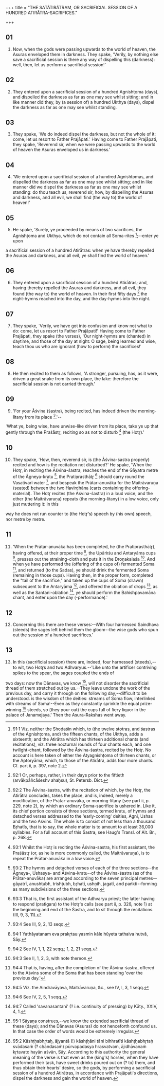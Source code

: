 +++
title = "THE SATÂTIRÂTRAM, OR SACRIFICIAL SESSION OF A HUNDRED ATIRÂTRA-SACRIFICES."

+++


## 01
1. Now, when the gods were passing upwards to the world of heaven, the Asuras enveloped them in darkness. They spake, 'Verily, by nothing else save a sacrificial session is there any way of dispelling this (darkness): well, then, let us perform a sacrificial session!'

## 02
2. They entered upon a sacrificial session of a hundred Agnishṭoma (days), and dispelled the darkness as far as one may see whilst sitting; and in like manner did they, by (a session of) a hundred Ukthya (days), dispel the darkness as far as one may see whilst standing.

## 03
3. They spake, 'We do indeed dispel the darkness, but not the whole of it: come, let us resort to Father Prajāpati.' Having come to Father Prajāpati, they spake, 'Reverend sir, when we were passing upwards to the world of heaven the Asuras enveloped us in darkness.'

## 04
4. 'We entered upon a sacrificial session of a hundred Agnishṭomas, and dispelled the darkness as far as one may see whilst sitting; and in like manner did we dispel the darkness as far as one may see whilst standing: do thou teach us, reverend sir, how, by dispelling the Asuras and darkness, and all evil, we shall find (the way to) the world of heaven!'

## 05
5. He spake, 'Surely, ye proceeded by means of two sacrifices, the Agnishṭoma and Ukthya, which do not contain all Soma-rites [^fn_294];--enter ye upon

[^fn_294]: 91:1 Viz. neither the Shoḍaśin which, to (the twelve stotras, and śastras of the Agnishṭoma, and) the fifteen chants, of the Ukthya, adds a sixteenth; and the Atirātra which has thirteen additional chants (and recitations), viz. three nocturnal rounds of four chants each, and one twilight-chant, followed by the Āśvina-śastra, recited by the Hotr̥. No account is here taken of either the Atyagnishṭoma of thirteen chants, or the Aptoryāma, which, to those of the Atirātra, adds four more chants. Cf. part ii, p. 397, note 2.

a sacrificial session of a hundred Atirātras: when ye have thereby repelled the Asuras and darkness, and all evil, ye shall find the world of heaven.'

## 06
6. They entered upon a sacrificial session of a hundred Atirātras; and, having thereby repelled the Asuras and darkness, and all evil, they found (the way to) the world of heaven. In their first fifty days [^fn_295] the night-hymns reached into the day, and the day-hymns into the night.

[^fn_295]: 92:1 Or, perhaps, rather, in their days prior to the fiftieth (arvākpāñcāśeshv ahaḥsu), St. Petersb. Dict.

## 07
7. They spake, 'Verily, we have got into confusion and know not what to do: come, let us resort to Father Prajāpati!' Having come to Father Prajāpati, they spake (the verses), 'Our night-hymns are (chanted) in daytime, and those of the day at night: O sage, being learned and wise, teach thou us who are ignorant (how to perform) the sacrifices!'

## 08
8. He then recited to them as follows, 'A stronger, pursuing, has, as it were, driven a great snake from its own place, the lake: therefore the sacrificial session is not carried through.'

## 09
9. 'For your Āśvina (śastra), being recited, has indeed driven the morning-litany from its place [^fn_296].'--

[^fn_296]: 92:2 The Āśvina-śastra, with the recitation of which, by the Hotr̥, the Atirātra concludes, takes the place, and is, indeed,  merely a modification, of the Prātar-anuvāka, or morning-litany (see part ii, p. 229, note 2), by which an ordinary Soma-sacrifice is ushered in. Like it, its chief portion consists of three sections, termed kratu, of hymns and detached verses addressed to the 'early-coming' deities, Agni, Ushas and the two Aśvins. The whole is to consist of not less than a thousand Br̥hatīs, that is to say, the whole matter is to amount to at least 36,000 syllables. For a full account of this Śastra, see Haug's Transl. of Ait. Br., p. 268.

 'What ye, being wise, have unwise-like driven from its place, take ye up that gently through the Praśāstr̥, reciting so as not to disturb [^fn_297] (the Hotr̥).'

[^fn_297]: 93:1 Whilst the Hotr̥ is reciting the Āśvina-sastra, his first assistant, the Praśāstr̥ (or, as he is more commonly called, the Maitrāvaruṇa), is to repeat the Prātar-anuvāka in a low voice.

## 10
10. They spake, 'How, then, reverend sir, is (the Āśvina-śastra properly) recited and how is the recitation not disturbed?' He spake, 'When the Hotr̥, in reciting the Āśvina-śastra, reaches the end of the Gāyatra metre of the Āgneya-kratu [^fn_298], the Pratiprasthātr̥ [^fn_299] should carry round the Vasatīvarī water [^fn_300], and bespeak the Prātar-anuvāka for the Maitrāvaruṇa (seated) between the two Havirdhāna (carts containing the offering-material). The Hotr̥ recites (the Āśvina-śastra) in a loud voice, and the other (the Maitrāvaruṇa) repeats (the morning-litany) in a low voice, only just muttering it: in this

[^fn_298]: 93:2 The hymns and detached verses of each of the three sections--the Āgneya-, Ushasya- and Āśvina-kratu--of the Āśvina-śastra (as of the Prātar-anuvāka) are arranged according to the seven principal metres--gāyatrī, anushṭubh, trishṭubh, br̥hatī, ushṇih, jagatī, and paṅkti--forming as many subdivisions of the three sections.

[^fn_299]: 93:3 That is, the first assistant of the Adhvaryu priest; the latter having to respond (pratigara) to the Hotr̥'s calls (see part ii, p. 326, note 1) at the beginning and end of the Śastra, and to sit through the recitations (III, 9, 3, 11).

[^fn_300]: 93:4 See III, 9, 2, 13 seqq.

way he does not run counter to (the Hotr̥'s) speech by (his own) speech, nor metre by metre.

## 11
11. 'When the Prātar-anuvāka has been completed, he (the Pratiprasthātr̥), having offered, at their proper time [^fn_301], the Upāṁśu and Antaryāma cups [^fn_302], presses out the straining-cloth and puts it in the Droṇakalaśa [^fn_303]. And when ye have performed the (offering of the cups of) fermented Soma [^fn_304], and returned (to the Sadas), ye should drink the fermented Soma (remaining in those cups). Having then, in the proper form, completed the "tail of the sacrifice," and taken up the cups of Soma (drawn) subsequent to the Antaryāma [^fn_305], and offered the oblation of drops [^fn_306], as well as the Santani-oblation [^fn_307], ye should perform the Bahishpavamāna chant, and enter upon the day (-performance).'

[^fn_301]: 94:1 Yathāyatanam eva prakr̥tau yasmin kāle hūyeta tathaiva hutvā, Sāy.

[^fn_302]: 94:2 See IV, 1, 1, 22 seqq.; 1, 2, 21 seqq.

[^fn_303]: 94:3 See II, 1, 2, 3, with note thereon.

[^fn_304]: 94:4 That is, having, after the completion of the Āśvina-śastra, offered to the Aśvins some of the Soma that has been standing 'over the previous day.'

[^fn_305]: 94:5 Viz. the Aindravāyava, Maitrāvaruṇa, &c., see IV, I, 3, 1 seqq.

[^fn_306]: 94:6 See IV, 2, 5, 1 seqq.

[^fn_307]: 94:7 Called 'savanasantani' (? i.e. continuity of pressing) by Kāty., XXIV, 4, 1.

## 12
12. Concerning this there are these verses:--With four harnessed Saindhava (steeds) the sages left behind them the gloom--the wise gods who spun out the session of a hundred sacrifices.'

## 13
13. In this (sacrificial session) there are, indeed, four harnessed (steeds),--to wit, two Hotr̥s and two Adhvaryus.--'Like unto the artificer contriving spikes to the spear, the sages coupled the ends of

two days: now the Dānavas, we know [^fn_308], will not disorder the sacrificial thread of them stretched out by us.--They leave undone the work of the previous day, and carry it through on the following day,--difficult to be understood. is the wisdom of the deities: streams of Soma flow, interlinked with streams of Soma!--Even as they constantly sprinkle the equal prize-winning [^fn_309] steeds, so (they pour out) the cups full of fiery liquor in the palace of Janamejaya.' Then the Asura-Rakshas went away.

[^fn_308]: 95:1 Sāyaṇa construes,--we know the extended sacrificial thread of these (days); and the Dānavas (Asuras) do not henceforth confound us. In that case the order of words would be extremely irregular.

[^fn_309]: 95:2 Kāshṭḥabhr̥taḥ, ājyantā (!) kāshṭḥāni tāni bihhratīti kāshṭḥabhr̥taḥ svādasaṁ (? cḥāndasaṁ) pūrvapadasya hrasvatvam, ājidhāvanaṁ kr̥tavato hayān aśvān, Sāy. According to this authority the general meaning of the verse is that even as the (king's) horses, when they have performed their task, have sweet drinks poured out on (? to) them, and thus obtain their hearts’ desire, so the gods, by performing a sacrificial session of a hundred Atirātras, in accordance with Prajāpati's directions, dispel the darkness and gain the world of heaven.

